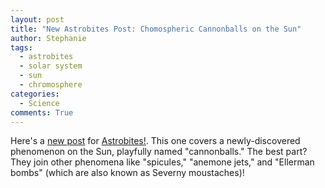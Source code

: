 ```yaml
---
layout: post
title: "New Astrobites Post: Chomospheric Cannonballs on the Sun"
author: Stephanie
tags:
  - astrobites
  - solar system
  - sun
  - chromosphere
categories:
  - Science
comments: True
---
```


Here's a [new
post](https://astrobites.org/2019/07/02/the-sun-vs-your-uncle-chromosphere-edition/)
for [Astrobites!](https://astrobites.org/). This one covers a newly-discovered
phenomenon on the Sun, playfully named "cannonballs." The best part? They join
other phenomena like "spicules," "anemone jets," and "Ellerman bombs" (which are
also known as Severny moustaches)!
